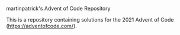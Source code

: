 martinpatrick's Advent of Code Repository

This is a repository containing solutions for the 2021 Advent of Code
(https://adventofcode.com/).
